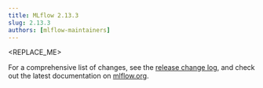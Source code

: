 ```yaml
---
title: MLflow 2.13.3
slug: 2.13.3
authors: [mlflow-maintainers]
---
```


<REPLACE_ME>

For a comprehensive list of changes, see the [release change log](https://github.com/mlflow/mlflow/releases/tag/v2.13.3), and check out the latest documentation on [mlflow.org](http://mlflow.org/).
